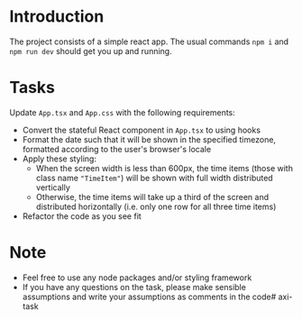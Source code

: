 # Introduction

The project consists of a simple react app. The usual commands
`npm i` and `npm run dev` should get you up and running.

# Tasks
Update `App.tsx` and `App.css` with the following requirements:

- Convert the stateful React component in `App.tsx` to using hooks
- Format the date such that it will be shown in the specified timezone, formatted according to the user's browser's locale
- Apply these styling:
  - When the screen width is less than 600px, the time items (those with class name `"TimeItem"`) will be shown with full width distributed vertically
  - Otherwise, the time items will take up a third of the screen and distributed horizontally (i.e. only one row for all three time items)
- Refactor the code as you see fit


# Note
- Feel free to use any node packages and/or styling framework
- If you have any questions on the task, please make sensible assumptions and write your assumptions as comments in the code# axi-task
